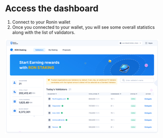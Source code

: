 # Access the dashboard
1. Connect to your Ronin wallet
2. Once you connected to your wallet, you will see some overall statistics along with the list of validators.

![Dashboard](<./Validator.jpg>)
